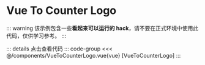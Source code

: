<script setup>
import DemoContainer from "../../../components/DemoContainer.vue";
import VueToCounterLogo from "../../../components/VueToCounterLogo.vue";
</script>

# Vue To Counter Logo

<DemoContainer><VueToCounterLogo /></DemoContainer>

::: warning
该示例包含一些**看起来可以运行的 hack**，请不要在正式环境中使用此代码，仅供学习参考。
:::

::: details 点击查看代码
::: code-group
<<< @/components/VueToCounterLogo.vue{vue} [VueToCounterLogo]
:::
